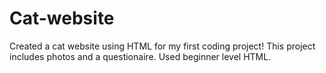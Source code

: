 # Cat-website
Created a cat website using HTML for my first coding project!
This project includes photos and a questionaire. 
Used beginner level HTML.
